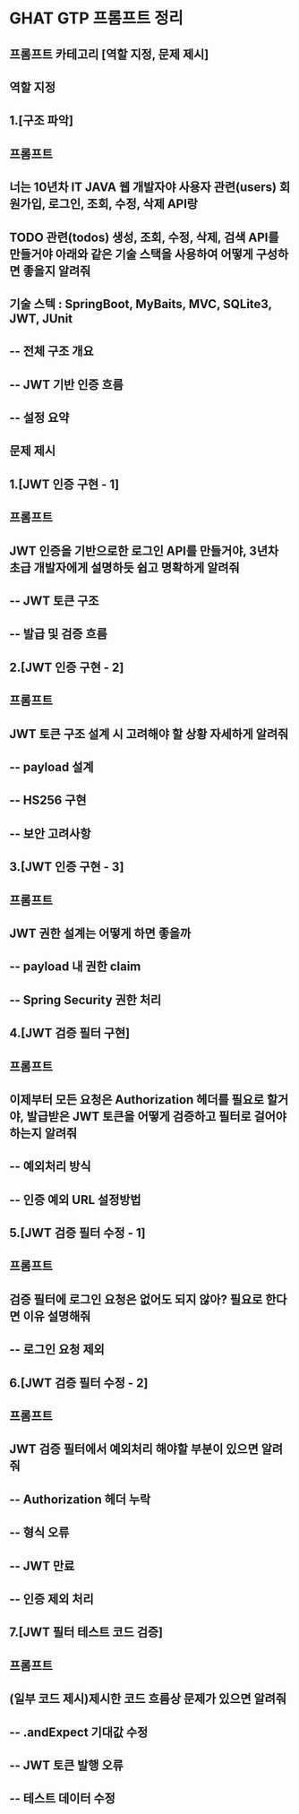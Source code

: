 
# GHAT GTP 프롬프트 정리

## 프롬프트 카테고리 [역할 지정, 문제 제시]

## 역할 지정
## 1.[구조 파악]
## 프롬프트 
## 너는 10년차 IT JAVA 웹 개발자야 사용자 관련(users) 회원가입, 로그인, 조회, 수정, 삭제 API랑 
## TODO 관련(todos) 생성, 조회, 수정, 삭제, 검색 API를 만들거야 아래와 같은 기술 스택을 사용하여 어떻게 구성하면 좋을지 알려줘 
## 기술 스텍 : SpringBoot, MyBaits, MVC, SQLite3, JWT, JUnit
## -- 전체 구조 개요
## -- JWT 기반 인증 흐름
## -- 설정 요약

## 문제 제시
## 1.[JWT 인증 구현 - 1]
## 프롬프트
## JWT 인증을 기반으로한 로그인 API를 만들거야, 3년차 초급 개발자에게 설명하듯 쉽고 명확하게 알려줘
## -- JWT 토큰 구조
## -- 발급 및 검증 흐름

## 2.[JWT 인증 구현 - 2]
## 프롬프트
## JWT 토큰 구조 설계 시 고려해야 할 상황 자세하게 알려줘
## -- payload 설계
## -- HS256 구현
## -- 보안 고려사항

## 3.[JWT 인증 구현 - 3]
## 프롬프트
## JWT 권한 설계는 어떻게 하면 좋을까
## -- payload 내 권한 claim
## -- Spring Security 권한 처리

## 4.[JWT 검증 필터 구현]
## 프롬프트
## 이제부터 모든 요청은 Authorization 헤더를 필요로 할거야, 발급받은 JWT 토큰을 어떻게 검증하고 필터로 걸어야 하는지 알려줘
## -- 예외처리 방식
## -- 인증 예외 URL 설정방법

## 5.[JWT 검증 필터 수정 - 1]
## 프롬프트
## 검증 필터에 로그인 요청은 없어도 되지 않아? 필요로 한다면 이유 설명해줘
## -- 로그인 요청 제외

## 6.[JWT 검증 필터 수정 - 2]
## 프롬프트
## JWT 검증 필터에서 예외처리 해야할 부분이 있으면 알려줘
## -- Authorization 헤더 누락
## -- 형식 오류
## -- JWT 만료
## -- 인증 제외 처리

## 7.[JWT 필터 테스트 코드 검증]
## 프롬프트
## (일부 코드 제시)제시한 코드 흐름상 문제가 있으면 알려줘
## -- .andExpect 기대값 수정
## -- JWT 토큰 발행 오류
## -- 테스트 데이터 수정
